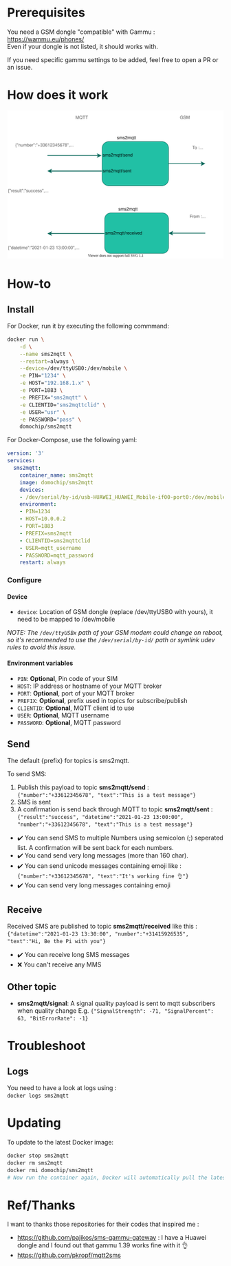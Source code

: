 # Prerequisites

You need a GSM dongle "compatible" with Gammu : https://wammu.eu/phones/  
Even if your dongle is not listed, it should works with.

If you need specific gammu settings to be added, feel free to open a PR or an issue.

# How does it work

![Diagram](https://raw.githubusercontent.com/Domochip/sms2mqtt/master/diagram.svg)

# How-to
## Install
For Docker, run it by executing the following commmand:

```bash
docker run \
    -d \
    --name sms2mqtt \
    --restart=always \
    --device=/dev/ttyUSB0:/dev/mobile \
    -e PIN="1234" \
    -e HOST="192.168.1.x" \
    -e PORT=1883 \
    -e PREFIX="sms2mqtt" \
    -e CLIENTID="sms2mqttclid" \
    -e USER="usr" \
    -e PASSWORD="pass" \
    domochip/sms2mqtt
```
For Docker-Compose, use the following yaml:

```yaml
version: '3'
services:
  sms2mqtt:
    container_name: sms2mqtt
    image: domochip/sms2mqtt
    devices:
    - /dev/serial/by-id/usb-HUAWEI_HUAWEI_Mobile-if00-port0:/dev/mobile
    environment:
    - PIN=1234
    - HOST=10.0.0.2
    - PORT=1883
    - PREFIX=sms2mqtt
    - CLIENTID=sms2mqttclid
    - USER=mqtt_username
    - PASSWORD=mqtt_password
    restart: always
```

### Configure

#### Device
* `device`: Location of GSM dongle (replace /dev/ttyUSB0 with yours), it need to be mapped to /dev/mobile

*NOTE: The `/dev/ttyUSBx` path of your GSM modem could change on reboot, so it's recommended to use the `/dev/serial/by-id/` path or symlink udev rules to avoid this issue.*

#### Environment variables
* `PIN`: **Optional**, Pin code of your SIM
* `HOST`: IP address or hostname of your MQTT broker
* `PORT`: **Optional**, port of your MQTT broker
* `PREFIX`: **Optional**, prefix used in topics for subscribe/publish
* `CLIENTID`: **Optional**, MQTT client id to use
* `USER`: **Optional**, MQTT username
* `PASSWORD`: **Optional**, MQTT password

## Send

The default {prefix} for topics is sms2mqtt.  

To send SMS: 
1. Publish this payload to topic **sms2mqtt/send** :  
`{"number":"+33612345678", "text":"This is a test message"}`  
2. SMS is sent  
3. A confirmation is send back through MQTT to topic **sms2mqtt/sent** :  
`{"result":"success", "datetime":"2021-01-23 13:00:00", "number":"+33612345678", "text":"This is a test message"}`  
  
- ✔️ You can send SMS to multiple Numbers using semicolon (;) seperated list. A confirmation will be sent back for each numbers.
- ✔️ You cand send very long messages (more than 160 char).
- ✔️ You can send unicode messages containing emoji like : `{"number":"+33612345678", "text":"It's working fine 👌"}`
- ✔️ You can send very long messages containing emoji

## Receive

Received SMS are published to topic **sms2mqtt/received** like this :  
`{"datetime":"2021-01-23 13:30:00", "number":"+31415926535", "text":"Hi, Be the Pi with you"}`  

- ✔️ You can receive long SMS messages
- ❌ You can't receive any MMS

## Other topic

- **sms2mqtt/signal**: A signal quality payload is sent to mqtt subscribers when quality change
 E.g. `{"SignalStrength": -71, "SignalPercent": 63, "BitErrorRate": -1}`

# Troubleshoot
## Logs
You need to have a look at logs using :  
`docker logs sms2mqtt`

# Updating
To update to the latest Docker image:
```bash
docker stop sms2mqtt
docker rm sms2mqtt
docker rmi domochip/sms2mqtt
# Now run the container again, Docker will automatically pull the latest image.
```
# Ref/Thanks

I want to thanks those repositories for their codes that inspired me :  
* https://github.com/pajikos/sms-gammu-gateway : I have a Huawei dongle and I found out that gammu 1.39 works fine with it 👌
* https://github.com/pkropf/mqtt2sms 
